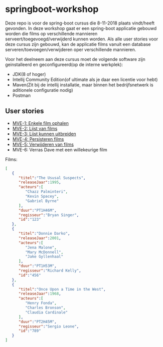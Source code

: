 # springboot-workshop

Deze repo is voor de spring-boot cursus die 8-11-2018 plaats vindt/heeft gevonden. In deze workshop gaat er een spring-boot applicatie gebouwd worden die films op verschillende mannieren serveert/toegevoegd/verwijderd kunnen worden. Als alle user stories voor deze cursus zijn gebouwd, kan de applicatie films vanuit een database serveren/toevoegen/verwijderen oper verschillende mannieren.

Voor het deelneem aan deze cursus moet de volgende software zijn geinstalleerd en geconfigureerd(op de interne werkplek):

* JDK(8 of hoger)
* Intellij Community Edition(of ultimate als je daar een licentie voor hebt)
* Maven(Zit bij de intellij installatie, maar binnen het bedrijfsnetwerk is aditionele configuratie nodig)
* Postman

## User stories
* [MVE-1: Enkele film ophalen](labs/MVE-1/README.md)
* [MVE-2: Lijst van films](labs/MVE-2/README.md)
* [MVE-3: Lijst kunnen uitbreiden](labs/MVE-3/README.md)
* [MVE-4: Persisteren films](labs/MVE-4/README.md)
* [MVE-5: Verwijderen van films](labs/MVE-5/README.md)
* MVE-6: Verras Dave met een willekeurige film

Films:
```json
[
   {
      "titel":"The Ususal Suspects",
      "releaseJaar":1995,
      "acteurs":[
         "Chazz Palminteri",
         "Kevin Spacey",
         "Gabriel Byrne"
      ],
      "duur":"PT1H46M",
      "regisseur":"Bryan Singer",
      "id":"123"
   },
   {
      "titel":"Donnie Darko",
      "releaseJaar":2001,
      "acteurs":[
         "Jena Malone",
         "Mary McDonnell",
         "Jake Gyllenhaal"
      ],
      "duur":"PT1H53M",
      "regisseur":"Richard Kelly",
      "id":"456"
   },
   {
      "titel":"Once Upon a Time in the West",
      "releaseJaar":1968,
      "acteurs":[
         "Henry Fonda",
         "Charles Bronson",
         "Claudia Cardinale"
      ],
      "duur":"PT2H45M",
      "regisseur":"Sergio Leone",
      "id":"789"
   }
]
```
